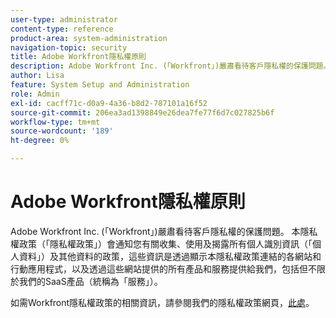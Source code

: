 ```yaml
---
user-type: administrator
content-type: reference
product-area: system-administration
navigation-topic: security
title: Adobe Workfront隱私權原則
description: Adobe Workfront Inc. (「Workfront」)嚴肅看待客戶隱私權的保護問題。 本隱私權政策（「隱私權政策」）會通知您有關收集、使用及揭露所有個人識別資訊（「個人資料」）及其他資料的政策，這些資訊是透過顯示本隱私權政策連結的各網站和行動應用程式，以及透過這些網站提供的所有產品和服務提供給我們，包括但不限於我們的SaaS產品（統稱為「服務」）。
author: Lisa
feature: System Setup and Administration
role: Admin
exl-id: cacff71c-d0a9-4a36-b8d2-787101a16f52
source-git-commit: 206ea3ad1398849e26dea7fe77f6d7c027825b6f
workflow-type: tm+mt
source-wordcount: '189'
ht-degree: 0%

---
```


# Adobe Workfront隱私權原則

Adobe Workfront Inc. (「Workfront」)嚴肅看待客戶隱私權的保護問題。 本隱私權政策（「隱私權政策」）會通知您有關收集、使用及揭露所有個人識別資訊（「個人資料」）及其他資料的政策，這些資訊是透過顯示本隱私權政策連結的各網站和行動應用程式，以及透過這些網站提供的所有產品和服務提供給我們，包括但不限於我們的SaaS產品（統稱為「服務」）。

如需Workfront隱私權政策的相關資訊，請參閱我們的隱私權政策網頁，[此處](https://www.workfront.com/privacy-notice)。

